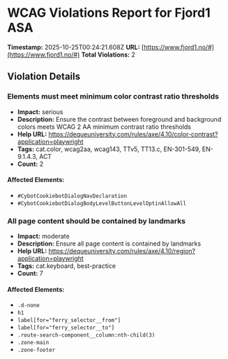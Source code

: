 # WCAG Violations Report for Fjord1 ASA

**Timestamp:** 2025-10-25T00:24:21.608Z
**URL:** [https://www.fjord1.no/#](https://www.fjord1.no/#)
**Total Violations:** 2

## Violation Details

### Elements must meet minimum color contrast ratio thresholds

- **Impact:** serious
- **Description:** Ensure the contrast between foreground and background colors meets WCAG 2 AA minimum contrast ratio thresholds
- **Help URL:** https://dequeuniversity.com/rules/axe/4.10/color-contrast?application=playwright
- **Tags:** cat.color, wcag2aa, wcag143, TTv5, TT13.c, EN-301-549, EN-9.1.4.3, ACT
- **Count:** 2

#### Affected Elements:

- `#CybotCookiebotDialogNavDeclaration`
- `#CybotCookiebotDialogBodyLevelButtonLevelOptinAllowAll`

### All page content should be contained by landmarks

- **Impact:** moderate
- **Description:** Ensure all page content is contained by landmarks
- **Help URL:** https://dequeuniversity.com/rules/axe/4.10/region?application=playwright
- **Tags:** cat.keyboard, best-practice
- **Count:** 7

#### Affected Elements:

- `.d-none`
- `h1`
- `label[for="ferry_selector__from"]`
- `label[for="ferry_selector__to"]`
- `.route-search-component__column:nth-child(3)`
- `.zone-main`
- `.zone-footer`

